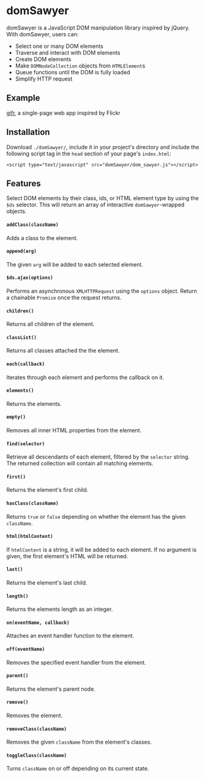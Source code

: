 # domSawyer

domSawyer is a JavaScript DOM manipulation library inspired by jQuery. With domSawyer, users can:

* Select one or many DOM elements
* Traverse and interact with DOM elements
* Create DOM elements
* Make `DOMNodeCollection` objects from `HTMLElement`s
* Queue functions until the DOM is fully loaded
* Simplify HTTP request

## Example
[gifr](http://adamjubert.github.io/gifr), a single-page web app inspired by Flickr

## Installation
Download `./domSawyer/`, include it in your project's directory and include the following script tag in the `head` section of your page's `index.html`:
```
<script type="text/javascript" src="domSawyer/dom_sawyer.js"></script>
```

## Features
Select DOM elements by their class, ids, or HTML element type by using the `$ds` selector. This will return an array of interactive `domSawyer`-wrapped objects.

#### `addClass(className)`
Adds a class to the element.

#### `append(arg)`
The given `arg` will be added to each selected element.

#### `$ds.ajax(options)`
Performs an asynchronous `XMLHTTPRequest` using the `options` object. Return a chainable `Promise` once the request returns.

#### `children()`
Returns all children of the element.

#### `classList()`
Returns all classes attached the the element.

#### `each(callback)`
Iterates through each element and performs the callback on it.

#### `elements()`
Returns the elements.

#### `empty()`
Removes all inner HTML properties from the element.

#### `find(selector)`
Retrieve all descendants of each element, filtered by the `selector` string. The returned collection will contain all matching elements.

#### `first()`
Returns the element's first child.

#### `hasClass(className)`
Returns `true` or `false` depending on whether the element has the given `className`.

#### `html(htmlContent)`
If `htmlContent` is a string, it will be added to each element.
If no argument is given, the first element's HTML will be returned.

#### `last()`
Returns the element's last child.

#### `length()`
Returns the elements length as an integer.

#### `on(eventName, callback)`
Attaches an event handler function to the element.

#### `off(eventName)`
Removes the specified event handler from the element.

#### `parent()`
Returns the element's parent node.

#### `remove()`
Removes the element.

#### `removeClass(className)`
Removes the given `className` from the element's classes.

#### `toggleClass(className)`
Turns `className` on or off depending on its current state.

